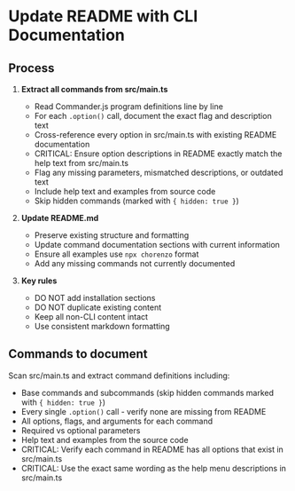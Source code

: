 # Update README with CLI Documentation

## Process

1. **Extract all commands from src/main.ts**
   - Read Commander.js program definitions line by line
   - For each `.option()` call, document the exact flag and description text
   - Cross-reference every option in src/main.ts with existing README documentation
   - CRITICAL: Ensure option descriptions in README exactly match the help text from src/main.ts
   - Flag any missing parameters, mismatched descriptions, or outdated text
   - Include help text and examples from source code
   - Skip hidden commands (marked with `{ hidden: true }`)

2. **Update README.md**
   - Preserve existing structure and formatting
   - Update command documentation sections with current information
   - Ensure all examples use `npx chorenzo` format
   - Add any missing commands not currently documented

3. **Key rules**
   - DO NOT add installation sections
   - DO NOT duplicate existing content
   - Keep all non-CLI content intact
   - Use consistent markdown formatting

## Commands to document

Scan src/main.ts and extract command definitions including:

- Base commands and subcommands (skip hidden commands marked with `{ hidden: true }`)
- Every single `.option()` call - verify none are missing from README
- All options, flags, and arguments for each command
- Required vs optional parameters
- Help text and examples from the source code
- CRITICAL: Verify each command in README has all options that exist in src/main.ts
- CRITICAL: Use the exact same wording as the help menu descriptions in src/main.ts
